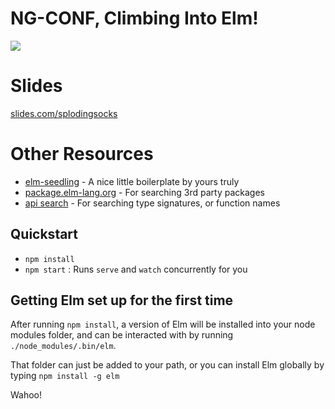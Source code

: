 # NG-CONF, Climbing Into Elm!

![](https://cloud.githubusercontent.com/assets/1227109/15035161/e3ec838a-123b-11e6-8d3a-ca0f4b0106c8.png)

# Slides

[slides.com/splodingsocks](https://slides.com/splodingsocks/elm/live#/)

# Other Resources

 - [elm-seedling](https://github.com/splodingsocks/elm-seedling) - A nice little boilerplate by yours truly
 - [package.elm-lang.org](http://package.elm-lang.org/) - For searching 3rd party packages
 - [api search](http://klaftertief.github.io/package.elm-lang.org/) - For searching type signatures, or function names

## Quickstart

 - `npm install`
 - `npm start` : Runs `serve` and `watch` concurrently for you

## Getting Elm set up for the first time

After running `npm install`, a version of Elm will be installed into your
node modules folder, and can be interacted with by running `./node_modules/.bin/elm`.

That folder can just be added to your path, or you can install Elm globally
by typing `npm install -g elm`

Wahoo!
